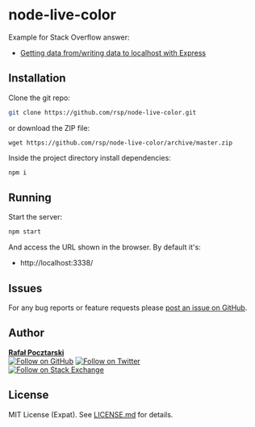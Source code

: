 node-live-color
=
Example for Stack Overflow answer:

* [Getting data from/writing data to localhost with Express](https://stackoverflow.com/questions/43499382/getting-data-from-writing-data-to-localhost-with-express/43500104#43500104)

Installation
-
Clone the git repo:
```sh
git clone https://github.com/rsp/node-live-color.git
```
or download the ZIP file:
```
wget https://github.com/rsp/node-live-color/archive/master.zip
```
Inside the project directory install dependencies:
```sh
npm i
```

Running
-
Start the server:
```sh
npm start
```
And access the URL shown in the browser. By default it's:

* http://localhost:3338/

Issues
-
For any bug reports or feature requests please
[post an issue on GitHub][issues-url].

Author
-
[**Rafał Pocztarski**](https://pocztarski.com/)
<br/>
[![Follow on GitHub][github-follow-img]][github-follow-url]
[![Follow on Twitter][twitter-follow-img]][twitter-follow-url]
<br/>
[![Follow on Stack Exchange][stackexchange-img]][stackoverflow-url]

License
-
MIT License (Expat). See [LICENSE.md](LICENSE.md) for details.

[github-url]: https://github.com/rsp/node-live-color
[readme-url]: https://github.com/rsp/node-live-color#readme
[issues-url]: https://github.com/rsp/node-live-color/issues
[license-url]: https://github.com/rsp/node-live-color/blob/master/LICENSE.md
[license-img]: https://img.shields.io/github/license/rsp/node-live-color.svg
[travis-url]: https://travis-ci.org/rsp/node-live-color
[travis-img]: https://travis-ci.org/rsp/node-live-color.svg?branch=master
[snyk-url]: https://snyk.io/test/github/rsp/node-live-color
[snyk-img]: https://snyk.io/test/github/rsp/node-live-color/badge.svg
[david-url]: https://david-dm.org/rsp/node-live-color
[david-img]: https://david-dm.org/rsp/node-live-color/status.svg
[github-follow-url]: https://github.com/rsp
[github-follow-img]: https://img.shields.io/github/followers/rsp.svg?style=social&label=Follow
[twitter-follow-url]: https://twitter.com/intent/follow?screen_name=pocztarski
[twitter-follow-img]: https://img.shields.io/twitter/follow/pocztarski.svg?style=social&label=Follow
[stackoverflow-url]: https://stackoverflow.com/users/613198/rsp
[stackexchange-url]: https://stackexchange.com/users/303952/rsp
[stackexchange-img]: https://stackexchange.com/users/flair/303952.png
